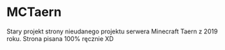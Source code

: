 # MCTaern
Stary projekt strony nieudanego projektu serwera Minecraft Taern z 2019 roku. Strona pisana 100% ręcznie XD
